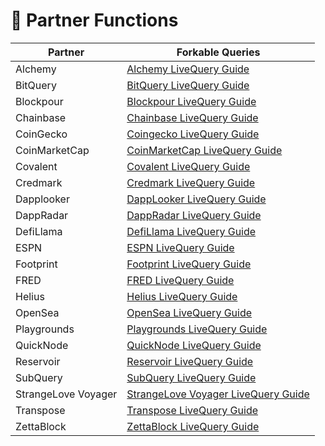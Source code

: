 # 🤝 Partner Functions

| Partner             | Forkable Queries                                                                                                    |
| ------------------- | ------------------------------------------------------------------------------------------------------------------- |
| Alchemy             | [Alchemy LiveQuery Guide](https://flipsidecrypto.xyz/edit/queries/91f926e6-0162-4c33-8bee-72a0ad832d7b)             |
| BitQuery            | [BitQuery LiveQuery Guide](https://flipsidecrypto.xyz/edit/queries/a9737245-f288-4b2e-80a6-c586fed459e2)            |
| Blockpour           | [Blockpour LiveQuery Guide](https://flipsidecrypto.xyz/edit/queries/f7706887-f5f9-4f65-91f9-1131f2ee0705)           |
| Chainbase           | [Chainbase LiveQuery Guide](https://flipsidecrypto.xyz/edit/queries/d2091a8c-3c2f-4d90-a174-2eb1bde9a6c7)           |
| CoinGecko           | [Coingecko LiveQuery Guide](https://flipsidecrypto.xyz/edit/queries/e8500867-1f98-47fb-af5b-5eb1ad887f6c)           |
| CoinMarketCap       | [CoinMarketCap LiveQuery Guide](https://flipsidecrypto.xyz/edit/queries/54a76c16-9cc8-49de-9a68-daa9df5c0328)       |
| Covalent            | [Covalent LiveQuery Guide](https://flipsidecrypto.xyz/edit/queries/3ee6f6cf-d95e-4fab-8084-46a80629ca23)            |
| Credmark            | [Credmark LiveQuery Guide](https://flipsidecrypto.xyz/edit/queries/b37f7796-cafc-4815-b288-9791f25a47d5)            |
| Dapplooker          | [DappLooker LiveQuery Guide](https://flipsidecrypto.xyz/edit/queries/460e7d12-1c08-44cd-b279-d0625e90eaec)          |
| DappRadar           | [DappRadar LiveQuery Guide](https://flipsidecrypto.xyz/edit/queries/464b0504-9c35-4137-a85c-ef4972011207)           |
| DefiLlama           | [DefiLlama LiveQuery Guide](https://flipsidecrypto.xyz/edit/queries/fceede7e-3b76-42cb-afdf-1cfea7370802)           |
| ESPN                | [ESPN LiveQuery Guide](https://flipsidecrypto.xyz/edit/queries/24984ba1-5314-4187-860b-001df0e46f7b)                |
| Footprint           | [Footprint LiveQuery Guide](https://flipsidecrypto.xyz/edit/queries/c475570c-d2f8-4167-beb9-fb3d43fd5505)           |
| FRED                | [FRED LiveQuery Guide](https://flipsidecrypto.xyz/edit/queries/91df7233-1a26-4a10-a76c-ee49d547b5a2)                |
| Helius              | [Helius LiveQuery Guide](https://flipsidecrypto.xyz/edit/queries/d0a50a6e-e372-4053-87f4-32e764c1abad)              |
| OpenSea             | [OpenSea LiveQuery Guide](https://flipsidecrypto.xyz/edit/queries/0e4f856c-0b9f-47c9-a237-b62a9d08e8a0)             |
| Playgrounds         | [Playgrounds LiveQuery Guide](https://flipsidecrypto.xyz/edit/queries/7faccd45-934c-4ae6-a2ee-c59f9f4dd7d9)         |
| QuickNode           | [QuickNode LiveQuery Guide](https://flipsidecrypto.xyz/edit/queries/28067b77-b728-4b37-ba78-27274b2c2032)           |
| Reservoir           | [Reservoir LiveQuery Guide](https://flipsidecrypto.xyz/edit/queries/21af6918-0e22-4250-a522-6f101275023a)           |
| SubQuery            | [SubQuery LiveQuery Guide](https://flipsidecrypto.xyz/edit/queries/3778f643-ae25-432c-a10b-fe027c75aa9d)            |
| StrangeLove Voyager | [StrangeLove Voyager LiveQuery Guide](https://flipsidecrypto.xyz/edit/queries/7124900e-8abc-4c29-bfe4-b8f224216bc6) |
| Transpose           | [Transpose LiveQuery Guide](https://flipsidecrypto.xyz/edit/queries/f18dae2c-981b-4097-933e-3831cb51d0c2)           |
| ZettaBlock          | [ZettaBlock LiveQuery Guide](https://flipsidecrypto.xyz/edit/queries/ce181733-cd30-494b-8acb-0ddefc4aecd9)          |

